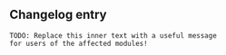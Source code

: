 <!-- Describe your Pull Request here, as normal :) -->

## Changelog entry
```
TODO: Replace this inner text with a useful message
for users of the affected modules!
```
